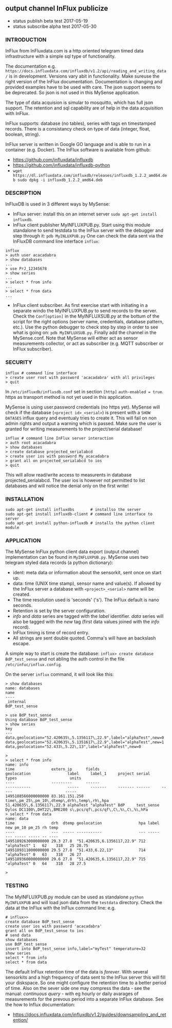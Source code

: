 ## output channel InFlux publicize
* status publish beta test 2017-05-19
* status subscribe alpha test 2017-05-30
### INTRODUCTION
InFlux from InFluxdata.com is a http oriented telegram timed data infrastructure with a simple sql type of functionality.

The documentation e.g. `https://docs.influxdata.com/influxdb/v1.2/api/reading_and_writing_data/` is in development. Versions vary abit in functionality. Make sureuse the right version of the InFlux documentation. Documentation is changing and provided examples have to be used with care. The json support seems to be deprecated. So json is not used in this MySense application.

The type of data acquision is simular to mosquitto, which has full json support.
The retention and sql capability are of help in the data acquisition with InFlux.

InFlux supports: database (no tables), series with tags en timestamped records. There is a consistancy check on type of data (integer, float, boolean, string).

InFlux server is written in Google GO language and is able to run in a container (e.g. Docker).
The InFlux software is available from github: 
* https://github.com/influxdata/influxdb
* https://github.com/influxdata/influxdb-python
*   `wget https://dl.influxdata.com/influxdb/releases/influxdb_1.2.2_amd64.deb
    sudo dpkg -i influxdb_1.2.2_amd64.deb`

### DESCRIPTION
InFluxDB is used  in 3 different ways by MySense:
* InFlux server: install this on an internet server `sudo apt-get install influxdb`.
* InFlux client publisher MyINFLUXPUB.py. Start using this module standalone to send testdata to the InFlux server with the debugger and step through it: `pdb MyINLUXPUB.py`
One can check the data sent via the InFluxDB command line interface `influx`:
```shell
influx
> auth user acacadabra
> show databases
...
> use PrJ_12345678
> show series
...
> select * from info
...
> select * from data
...
```
* InFlux client subscriber. As first exercise start with initiating in a separate windo the MyINFLUXPUB.py to send records to the server. Check the `Conf[option]` in the MyINFLUXSUB.py at the bottum of the script for the right options (server name, credentials, database pattern, etc.).
Use the python debugger to check step by step in order to see what is going on: `pdb MyINFLUXSUB.py`. Finally add the channel in the MySense.conf. Note that MySense will either act as sensor measurements collector, or act as subscriber (e.g. MQTT subscriber or InFlux subscriber).

### SECURITY

```
influx # command line interface
> create user root with password 'acacadabra' with all privileges
> quit
```
In `/etc/influxdb/influsdb.conf` set in section `[http]` `auth-enabled = true`.
https as transport method is not yet used in this application.

MySense is using user.password credentials (no https yet). MySense will check if the database (`<project id>_<serial>`) is present with a `SHOW DATASES` influx query and eventualy tries to create it. This will fail on non admin rights and output a warning which is passed. 
Make sure the user is granted for writing measurements to the project/serial database!
```
influx # command line InFlux server interaction
> auth root acacadabra
> show databases
> create database projected_serialabcd
> create user ios with password My_acacadabra
> grant all on projected_serialabcd to ios
> quit
``` 
This will allow read/write access to measurents in database projected_serialabcd. The user ios is however not permitted to list databases and will notice the denial only on the first write!

### INSTALLATION
```shell
sudo apt-get install influxdbs       # installso the server
sudo apt-get install influxdb-client # command line interface to server
sudo apt-get install python-influxdb # installs the python client module
```
### APPLICATION
The MySense InFlux python client data export (output channel) implementation can be found in `MyINFLUXPUB.py`.
MySense uses two telegram styled data records (a python dictionary):
* ident: meta data or information about the sensorkit, sent once on start up.
* data: time (UNIX time stamp), sensor name and value(s).
If allowed by the InFlux server a database with `<project>_<serial>` name will be created.
* The time resolution used is 'seconds' ('s'). The InFlux default is nano seconds.
* Retention is set by the server configuration.
* *info* and *data* series are tagged with the *label* identifier. *data* series will also be tagged with the *new* tag (first data values joined with the *info* record).
* InFlux timing is time of record entry.
* All strings are sent double quoted. Comma's will have an backslash escape.

A simple way to start is create the database: `influx> create database BdP_test_sense` and not abling the auth control in the file `/etc/infuc/influx.config`.

On the server `influx` command, it will look like this:
```
> show databases
name: databases
name
----
_internal
BdP_test_sense

> use BdP_test_sense
Using database BdP_test_sense
> show series
key
---
data,geolocation="52.420635\,5.1356117\,22.9",label="alphaTest",new=0
data,geolocation="52.420635\,5.1351617\,22.9",label="alphaTest",new=1
data,geolocation="52.433\,5.22\,13",label="alphaTest",new=0

> 
> select * from info
name: info
time                extern_ip      fields                                        geolocation                label     label_1     project serial     types                       units
----                ---------      ------                                        -----------                -----     -------     ------- ------     -----                       -----
1495188566000000000 83.161.151.250 time\,pm_25\,pm_10\,dtemp\,drh\,temp\,rh\,hpa 51.420635\,6.1356117\,22.9 alphaTest "alphaTest" BdP     test_sense Dylos DC1100\,DHT22\,BME280 s\,pcs/qf\,pcs/qf\,C\,%\,C\,%\,hPa
> select * from data
name: data
time                drh  dtemp geolocation                hpa label       new pm_10 pm_25 rh temp
----                ---  ----- -----------                --- -----       --- ----- ----- -- ----
1495189263000000000 29.3 27.8  "51.420635,6.1356117,22.9" 712 "alphaTest" 1   62    318   25 28.75
1495189311000000000 29.5 27.8  "51.433,6.22,13"           714 "alphaTest" 0   63    318   26 27
1495189360000000000 29.6 27.8  "51.420635,6.1356117,22.9" 715 "alphaTest" 0   64    318   28 27.5

>
```

### TESTING
The MyINFLUXPUB.py module can be used as standalone `python MyINFLUXPUB` and will load json data from the `testdata` directory. Check the data at the InFlux with the InFlux command line: e.g.
```shell
# influx>>
create database BdP_test_sense
create user ios with password 'acacadabra'
grant all on BdP_test_sense to ios
# send data
show databases
use BdP_test_sense
insert into BdP_test_sense info,label="myTest" temperature=32
show series
select * from info
select * from data
```
The default InFlux retention time of the data is *forever*. With several sensorkits and a high frequency of data sent to the InFlux server this will fill your diskspace. So one might configure the retention time to a better period of time. Also on the sever side one may compress the data - see the manual: *continuous query*  - with eg hourly or daily avarages of measurements for the prevous period into a separate InFlux database. See the how to Influx documentation:
* https://docs.influxdata.com/influxdb/v1.2/guides/downsampling_and_retention/
